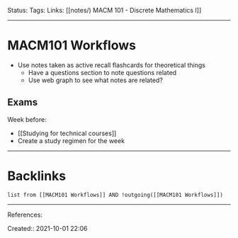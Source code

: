 Status: 
Tags: 
Links: [[notes/) MACM 101 - Discrete Mathematics I]]
___
# MACM101 Workflows
- Use notes taken as active recall flashcards for theoretical things
	- Have a questions section to note questions related
	- Use web graph to see what notes are related?
## Exams
Week before:
- [[Studying for technical courses]]
- Create a study regimen for the week
___
# Backlinks
```dataview
list from [[MACM101 Workflows]] AND !outgoing([[MACM101 Workflows]])
```
___
References:

Created:: 2021-10-01 22:06

